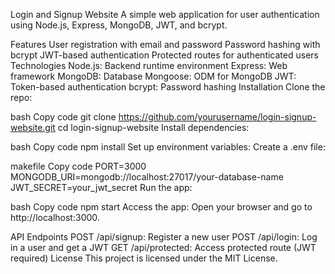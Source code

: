 Login and Signup Website
A simple web application for user authentication using Node.js, Express, MongoDB, JWT, and bcrypt.

Features
User registration with email and password
Password hashing with bcrypt
JWT-based authentication
Protected routes for authenticated users
Technologies
Node.js: Backend runtime environment
Express: Web framework
MongoDB: Database
Mongoose: ODM for MongoDB
JWT: Token-based authentication
bcrypt: Password hashing
Installation
Clone the repo:

bash
Copy code
git clone https://github.com/yourusername/login-signup-website.git
cd login-signup-website
Install dependencies:

bash
Copy code
npm install
Set up environment variables: Create a .env file:

makefile
Copy code
PORT=3000
MONGODB_URI=mongodb://localhost:27017/your-database-name
JWT_SECRET=your_jwt_secret
Run the app:

bash
Copy code
npm start
Access the app: Open your browser and go to http://localhost:3000.

API Endpoints
POST /api/signup: Register a new user
POST /api/login: Log in a user and get a JWT
GET /api/protected: Access protected route (JWT required)
License
This project is licensed under the MIT License.
